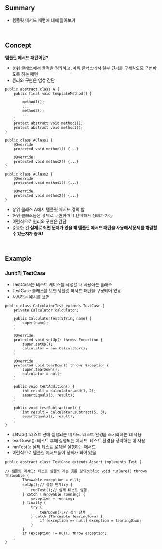 ## Summary


- 템플릿 메서드 패턴에 대해 알아보기

<br />

## Concept

**템플릿 메서드 패턴이란?**

- 상위 클래스에서 골격을 정의하고, 하위 클래스에서 일부 단계를 구체적으로 구현하도록 하는 패턴
- 원리와 구현은 엄청 간단

```
public abstract class A {
    public final void templateMethod() {
    	....
        method1();
        ...
        method2();
        ...
    }
    protect abstract void method1();
    protect abstract void method1();
}

public class AClass1 {
    @Override
    protected void method1() {...}

    @Override
    protected void method2() {...}
}

public class AClass2 {
    @Override
    protected void method1() {...}

    @Override
    protected void method2() {...}
}
```

- 상위 클래스 A에서 템플릿 메서드 정의 함
- 하위 클래스들은 강제로 구현하거나 선택해서 정의가 가능
- 이런식으로 원리와 구현은 간단
- 중요한 건 **실제로 어떤 문제가 있을 때 템플릿 메서드 패턴을 사용해서 문제를 해결할 수 있는지가 중요!**

<br />

## Example

### **Junit의  TestCase**

- TestCase는 테스트 케이스를 작성할 때 사용하는 클래스
- TestCase 클래스를 보면 템플릿 메서드 패턴을 구성되어 있음
- 사용하는 예시를 보면

```
public class CalculatorTest extends TestCase {
    private Calculator calculator;

    public CalculatorTest(String name) {
        super(name);
    }

    @Override
    protected void setUp() throws Exception {
        super.setUp();
        calculator = new Calculator();
    }

    @Override
    protected void tearDown() throws Exception {
        super.tearDown();
        calculator = null;
    }

    public void testAddition() {
        int result = calculator.add(1, 2);
        assertEquals(3, result);
    }

    public void testSubtraction() {
        int result = calculator.subtract(5, 3);
        assertEquals(2, result);
    }
}
```

- setUp(): 테스트 전에 실행되는 메서드. 테스트 환경을 초기화하는 데 사용
- tearDown(): 테스트 후에 실행되는 메서드. 테스트 환경을 정리하는 데 사용
- runTest(): 실제 테스트 로직을 실행하는 메서드
- 이런식으로 템플릿 메서드들이 정의가 되어 있음

```
public abstract class TestCase extends Assert implements Test {

// 템플릿 메서드: 테스트 실행의 기본 흐름 정의public void runBare() throws Throwable {
        Throwable exception = null;
        setUp();// 설정 단계try {
            runTest();// 실제 테스트 실행
        } catch (Throwable running) {
            exception = running;
        } finally {
            try {
                tearDown();// 정리 단계
            } catch (Throwable tearingDown) {
                if (exception == null) exception = tearingDown;
            }
        }
        if (exception != null) throw exception;
    }
}
```
